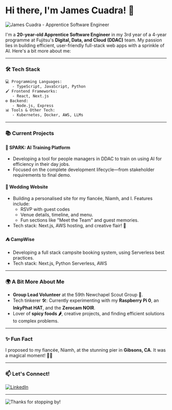 # Hi there, I'm James Cuadra! 👋

![James Cuadra - Apprentice Software Engineer](https://user-images.githubusercontent.com/your-profile-image-placeholder.png)

I'm a **20-year-old Apprentice Software Engineer** in my 3rd year of a 4-year programme at Fujitsu's **Digital, Data, and Cloud (DDAC)** team. My passion lies in building efficient, user-friendly full-stack web apps with a sprinkle of AI. Here's a bit more about me:

---

### 🛠️ Tech Stack

```txt
💻 Programming Languages:
   - TypeScript, JavaScript, Python
🖌️ Frontend Frameworks:
   - React, Next.js
⚙️ Backend:
   - Node.js, Express
📊 Tools & Other Tech:
   - Kubernetes, Docker, AWS, LLMs
```

---

### 📚 Current Projects

#### 🚀 **SPARK: AI Training Platform**
- Developing a tool for people managers in DDAC to train on using AI for efficiency in their day jobs.
- Focused on the complete development lifecycle—from stakeholder requirements to final demo.

#### 💍 **Wedding Website**
- Building a personalised site for my fiancée, Niamh, and I. Features include:
  - RSVP with guest codes
  - Venue details, timeline, and menu.
  - Fun sections like "Meet the Team" and guest memories.
- Tech stack: Next.js, AWS hosting, and creative flair! 💖

#### ⛺ **CampWise**
- Developing a full stack campsite booking system, using Serverless best practices.
- Tech stack: Next.js, Python Serverless, AWS

---

### 🌍 A Bit More About Me

- **Group Lead Volunteer** at the 59th Newchapel Scout Group 🚸.
- Tech tinkerer 🛠️: Currently experimenting with my **Raspberry Pi 0**, an **InkyPhat HAT**, and the **Zerocam NOIR**.
- Lover of **spicy foods 🌶️**, creative projects, and finding efficient solutions to complex problems.

---

### ✨ Fun Fact
I proposed to my fiancée, Niamh, at the stunning pier in **Gibsons, CA**. It was a magical moment! 💍🌟

---

### 📫 Let's Connect!

[![LinkedIn](https://img.shields.io/badge/LinkedIn-JamesCuadra-blue?logo=linkedin)](https://www.linkedin.com/in/james-cuadra/)

---

![Thanks for stopping by!](https://user-images.githubusercontent.com/your-thanks-graphic-placeholder.png)

